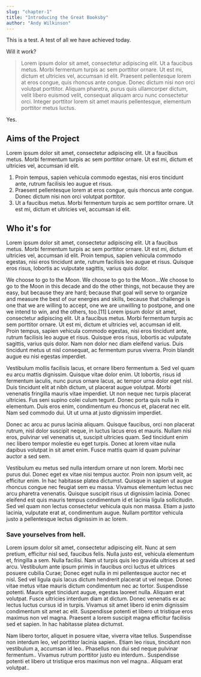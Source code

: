 ```yaml
---
slug: "chapter-1"
title: "Introducing the Great Booksby"
author: "Andy Wilkinson"
---
```


This is a test. A test of all we have achieved today.

Will it work?

> Lorem ipsum dolor sit amet, consectetur adipiscing elit. Ut a faucibus metus. Morbi fermentum turpis ac sem porttitor ornare. Ut est mi, dictum et ultricies vel, accumsan id elit. Praesent pellentesque lorem at eros congue, quis rhoncus ante congue. Donec dictum nisi non orci volutpat porttitor. Aliquam pharetra, purus quis ullamcorper dictum, velit libero euismod velit, consequat aliquam arcu nunc consectetur orci. Integer porttitor lorem sit amet mauris pellentesque, elementum porttitor metus luctus.

Yes.

## Aims of the Project
Lorem ipsum dolor sit amet, consectetur adipiscing elit. Ut a faucibus metus. Morbi fermentum turpis ac sem porttitor ornare. Ut est mi, dictum et ultricies vel, accumsan id elit. 

1. Proin tempus, sapien vehicula commodo egestas, nisi eros tincidunt ante, rutrum facilisis leo augue et risus. 
2. Praesent pellentesque lorem at eros congue, quis rhoncus ante congue. Donec dictum nisi non orci volutpat porttitor. 
3. Ut a faucibus metus. Morbi fermentum turpis ac sem porttitor ornare. Ut est mi, dictum et ultricies vel, accumsan id elit. 

## Who it's for
Lorem ipsum dolor sit amet, consectetur adipiscing elit. Ut a faucibus metus. Morbi fermentum turpis ac sem porttitor ornare. Ut est mi, dictum et ultricies vel, accumsan id elit. Proin tempus, sapien vehicula commodo egestas, nisi eros tincidunt ante, rutrum facilisis leo augue et risus. Quisque eros risus, lobortis ac vulputate sagittis, varius quis dolor.

We choose to go to the Moon. We choose to go to the Moon...We choose to go to the Moon in this decade and do the other things, not because they are easy, but because they are hard; because that goal will serve to organize and measure the best of our energies and skills, because that challenge is one that we are willing to accept, one we are unwilling to postpone, and one we intend to win, and the others, too.[11]
Lorem ipsum dolor sit amet, consectetur adipiscing elit. Ut a faucibus metus. Morbi fermentum turpis ac sem porttitor ornare. Ut est mi, dictum et ultricies vel, accumsan id elit. Proin tempus, sapien vehicula commodo egestas, nisi eros tincidunt ante, rutrum facilisis leo augue et risus. Quisque eros risus, lobortis ac vulputate sagittis, varius quis dolor. Nam non dolor nec diam eleifend varius. Duis tincidunt metus ut nisl consequat, ac fermentum purus viverra. Proin blandit augue eu nisi egestas imperdiet. 

Vestibulum mollis facilisis lacus, et ornare libero fermentum a. Sed vel quam eu arcu mattis dignissim. Quisque vitae dolor enim. Ut lobortis, risus id fermentum iaculis, nunc purus ornare lacus, ac tempor urna dolor eget nisl. Duis tincidunt elit at nibh dictum, ut placerat augue volutpat. Morbi venenatis fringilla mauris vitae imperdiet. Ut non neque nec turpis placerat ultricies. Fus seni supino colei culum tegunt. Donec porta quis nulla in elementum. Duis eros enim, condimentum eu rhoncus et, placerat nec elit. Nam sed commodo dui. Ut ut urna at justo dignissim imperdiet.

Donec ac arcu ac purus lacinia aliquam. Quisque faucibus, orci non placerat rutrum, nisl dolor suscipit neque, in luctus lacus eros et mauris. Nullam nisi eros, pulvinar vel venenatis ut, suscipit ultricies quam. Sed tincidunt enim nec libero tempor molestie eu eget turpis. Donec at lorem vitae nulla dapibus volutpat in sit amet enim. Fusce mattis quam id quam pulvinar auctor a sed sem.

Vestibulum eu metus sed nulla interdum ornare ut non lorem. Morbi nec purus dui. Donec eget ex vitae nisi tempus auctor. Proin non ipsum velit, ac efficitur enim. In hac habitasse platea dictumst. Quisque in sapien ut augue rhoncus congue nec feugiat sem eu massa. Vivamus elementum lectus nec arcu pharetra venenatis. Quisque suscipit risus ut dignissim lacinia. Donec eleifend est quis mauris tempus condimentum id et lacinia ligula sollicitudin. Sed vel quam non lectus consectetur vehicula quis non massa. Etiam a justo lacinia, vulputate erat at, condimentum augue. Nullam porttitor vehicula justo a pellentesque lectus dignissim in ac lorem. 

### Save yourselves from hell.

Lorem ipsum dolor sit amet, consectetur adipiscing elit. Nunc at sem pretium, efficitur nisl sed, faucibus felis. Nulla justo est, vehicula elementum et, fringilla a sem. Nulla facilisi. Nam ut turpis quis leo gravida ultrices at sed arcu. Vestibulum ante ipsum primis in faucibus orci luctus et ultrices posuere cubilia Curae; Donec eget nulla in mi pellentesque auctor nec et nisl. Sed vel ligula quis lacus dictum hendrerit placerat ut vel neque. Donec vitae metus vitae mauris dictum condimentum nec ac tortor. Suspendisse potenti. Mauris eget tincidunt augue, egestas laoreet nulla. Aliquam erat volutpat. Fusce ultricies interdum diam at dictum. Donec venenatis ex ac lectus luctus cursus id in turpis. Vivamus sit amet libero id enim dignissim condimentum sit amet ac elit. Suspendisse potenti et libero ut tristique eros maximus non vel magna. Praesent a lorem suscipit magna efficitur facilisis sed et sapien. In hac habitasse platea dictumst.

Nam libero tortor, aliquet in posuere vitae, viverra vitae tellus. Suspendisse non interdum leo, vel porttitor lacinia sapien.. Etiam leo risus, tincidunt non vestibulum a, accumsan id leo.. Phasellus non dui sed neque pulvinar fermentum.. Vivamus rutrum porttitor justo eu interdum.. Suspendisse potenti et libero ut tristique eros maximus non vel magna.. Aliquam erat volutpat..